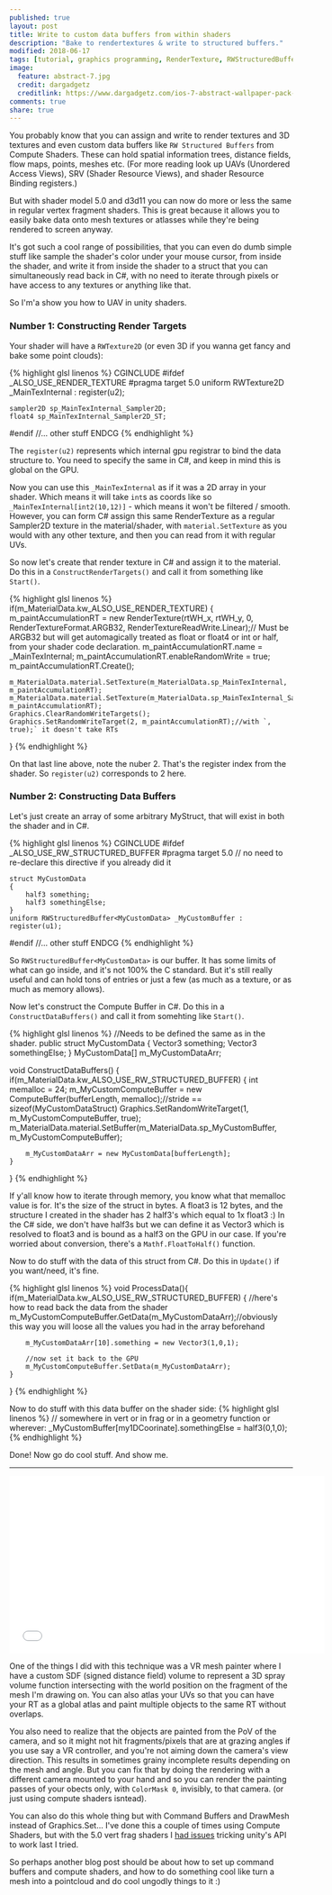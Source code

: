 ```yaml
---
published: true
layout: post
title: Write to custom data buffers from within shaders
description: "Bake to rendertextures & write to structured buffers."
modified: 2018-06-17
tags: [tutorial, graphics programming, RenderTexture, RWStructuredBuffer, buffers, hlsl, cg, unity3d, shader]
image:
  feature: abstract-7.jpg
  credit: dargadgetz
  creditlink: https://www.dargadgetz.com/ios-7-abstract-wallpaper-pack-for-iphone-5-and-ipod-touch-retina/
comments: true
share: true
---
```


You probably know that you can assign and write to render textures and 3D textures and even custom data buffers like `RW Structured Buffers` from Compute Shaders. These can hold spatial information trees, distance fields, flow maps, points, meshes etc. (For more reading look up UAVs (Unordered Access Views), SRV (Shader Resource Views), and shader Resource Binding registers.)

But with shader model 5.0 and d3d11 you can now do more or less the same in regular vertex fragment shaders. This is great because it allows you to easily bake data onto mesh textures or atlasses while they're being rendered to screen anyway.


It's got such a cool range of possibilities, that you can even do dumb simple stuff like sample the shader's color under your mouse cursor, from inside the shader, and write it from inside the shader to a struct that you can simultaneously read back in C#, with no need to iterate through pixels or have access to any textures or anything like that.


So I'm'a show you how to UAV in unity shaders.


### Number 1: Constructing Render Targets

Your shader will have a `RWTexture2D` (or even 3D if you wanna get fancy and bake some point clouds):

{% highlight glsl linenos %}
CGINCLUDE
#ifdef _ALSO_USE_RENDER_TEXTURE
	#pragma target 5.0
	uniform RWTexture2D<half4> _MainTexInternal : register(u2);
	
	sampler2D sp_MainTexInternal_Sampler2D;
	float4 sp_MainTexInternal_Sampler2D_ST;
#endif
//... other stuff
ENDCG
{% endhighlight %}

The `register(u2)` represents which internal gpu registrar to bind the data structure to. You need to specify the same in C#, and keep in mind this is global on the GPU.

Now you can use this `_MainTexInternal` as if it was a 2D array in your shader. Which means it will take `int`s as coords like so `_MainTexInternal[int2(10,12)]` - which means it won't be filtered / smooth. However, you can form C# assign this same RenderTexture as a regular Sampler2D texture in the material/shader, with `material.SetTexture` as you would with any other texture, and then you can read from it with regular UVs.

So now let's create that render texture in C# and assign it to the material. Do this in a `ConstructRenderTargets()` and call it from something like `Start()`.

{% highlight glsl linenos %}
if(m_MaterialData.kw_ALSO_USE_RENDER_TEXTURE)
{
	m_paintAccumulationRT = new RenderTexture(rtWH_x, rtWH_y, 0, RenderTextureFormat.ARGB32, RenderTextureReadWrite.Linear);// Must be ARGB32 but will get automagically treated as float or float4 or int or half, from your shader code declaration.
	m_paintAccumulationRT.name = _MainTexInternal;
	m_paintAccumulationRT.enableRandomWrite = true;
	m_paintAccumulationRT.Create();
	
	m_MaterialData.material.SetTexture(m_MaterialData.sp_MainTexInternal, m_paintAccumulationRT);
	m_MaterialData.material.SetTexture(m_MaterialData.sp_MainTexInternal_Sampler2D, m_paintAccumulationRT);
	Graphics.ClearRandomWriteTargets();
	Graphics.SetRandomWriteTarget(2, m_paintAccumulationRT);//with `, true);` it doesn't take RTs
}
{% endhighlight %}

On that last line above, note the nuber 2. That's the register index from the shader. So `register(u2)` corresponds to 2 here.


### Number 2: Constructing Data Buffers

Let's just create an array of some arbitrary MyStruct, that will exist in both the shader and in C#.

{% highlight glsl linenos %}
CGINCLUDE
#ifdef _ALSO_USE_RW_STRUCTURED_BUFFER
	#pragma target 5.0 // no need to re-declare this directive if you already did it 
	
	struct MyCustomData
	{
		half3 something;
		half3 somethingElse;
	}
	uniform RWStructuredBuffer<MyCustomData> _MyCustomBuffer : register(u1);
#endif
//... other stuff
ENDCG
{% endhighlight %}

So `RWStructuredBuffer<MyCustomData>` is our buffer. It has some limits of what can go inside, and it's not 100% the C standard. But it's still really useful and can hold tons of entries or just a few (as much as a texture, or as much as memory allows).

Now let's construct the Compute Buffer in C#. Do this in a `ConstructDataBuffers()` and call it from somehting like `Start()`.

{% highlight glsl linenos %}
//Needs to be defined the same as in the shader.
public struct MyCustomData
{
	Vector3 something;
	Vector3 somethingElse;
}
MyCustomData[] m_MyCustomDataArr;

void ConstructDataBuffers()
{
	if(m_MaterialData.kw_ALSO_USE_RW_STRUCTURED_BUFFER)
	{
		int memalloc = 24;
		m_MyCustomComputeBuffer = new ComputeBuffer(bufferLength, memalloc);//stride == sizeof(MyCustomDataStruct)
		Graphics.SetRandomWriteTarget(1, m_MyCustomComputeBuffer, true);
		m_MaterialData.material.SetBuffer(m_MaterialData.sp_MyCustomBuffer, m_MyCustomComputeBuffer);
		
		m_MyCustomDataArr = new MyCustomData[bufferLength];
	}
}
{% endhighlight %}

If y'all know how to iterate through memory, you know what that memalloc value is for. It's the size of the struct in bytes. A float3 is 12 bytes, and the structure I created in the shader has 2 half3's which equal to 1x float3 :) In the C# side, we don't have half3s but we can define it as Vector3 which is resolved to float3 and is bound as a half3 on the GPU in our case. If you're worried about conversion, there's a `Mathf.FloatToHalf()` function.


Now to do stuff with the data of this struct from C#. Do this in `Update()` if you want/need, it's fine.

{% highlight glsl linenos %}
void ProcessData(){
	if(m_MaterialData.kw_ALSO_USE_RW_STRUCTURED_BUFFER)
	{
		//here's how to read back the data from the shader
		m_MyCustomComputeBuffer.GetData(m_MyCustomDataArr);//obviously this way you will loose all the values you had in the array beforehand
		
		m_MyCustomDataArr[10].something = new Vector3(1,0,1);
		
		//now set it back to the GPU
		m_MyCustomComputeBuffer.SetData(m_MyCustomDataArr);
	}

}
{% endhighlight %}

Now to do stuff with this data buffer on the shader side:
{% highlight glsl linenos %}
// somewhere in vert or in frag or in a geometry function or wherever:
_MyCustomBuffer[my1DCoorinate].somethingElse = half3(0,1,0);
{% endhighlight %}

Done! Now go do cool stuff. And show me.

----

<iframe width="560" height="315" src="//www.youtube.com/embed/NVLIyvMUsTs" frameborder="0"> </iframe>

One of the things I did with this technique was a VR mesh painter where I have a custom SDF (signed distance field) volume to represent a 3D spray volume function intersecting with the world position on the fragment of the mesh I'm drawing on. You can also atlas your UVs so that you can have your RT as a global atlas and paint multiple objects to the same RT without overlaps.

You also need to realize that the objects are painted from the PoV of the camera, and so it might not hit fragments/pixels that are at grazing angles if you use say a VR controller, and you're not aiming down the camera's view direction. This results in sometimes grainy incomplete results depending on the mesh and angle. But you can fix that by doing the rendering with a different camera mounted to your hand and so you can render the painting passes of your obects only, with `ColorMask 0`, invisibly, to that camera. (or just using compute shaders isntead).

You can also do this whole thing but with Command Buffers and DrawMesh instead of Graphics.Set... I've done this a couple of times using Compute Shaders, but with the 5.0 vert frag shaders I [had issues](https://forum.unity.com/threads/using-rwtexture2d-float4-in-vertex-fragment-shaders.531872/) tricking unity's API to work last I tried.

So perhaps another blog post should be about how to set up command buffers and compute shaders, and how to do something cool like turn a mesh into a pointcloud and do cool ungodly things to it :)

